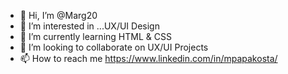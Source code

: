 - 👋 Hi, I’m @Marg20
- 👀 I’m interested in ...UX/UI Design
- 🌱 I’m currently learning HTML & CSS
- 💞️ I’m looking to collaborate on UX/UI Projects
- 📫 How to reach me https://www.linkedin.com/in/mpapakosta/

<!---
Marg20/Marg20 is a ✨ special ✨ repository because its `README.md` (this file) appears on your GitHub profile.
You can click the Preview link to take a look at your changes.
--->

